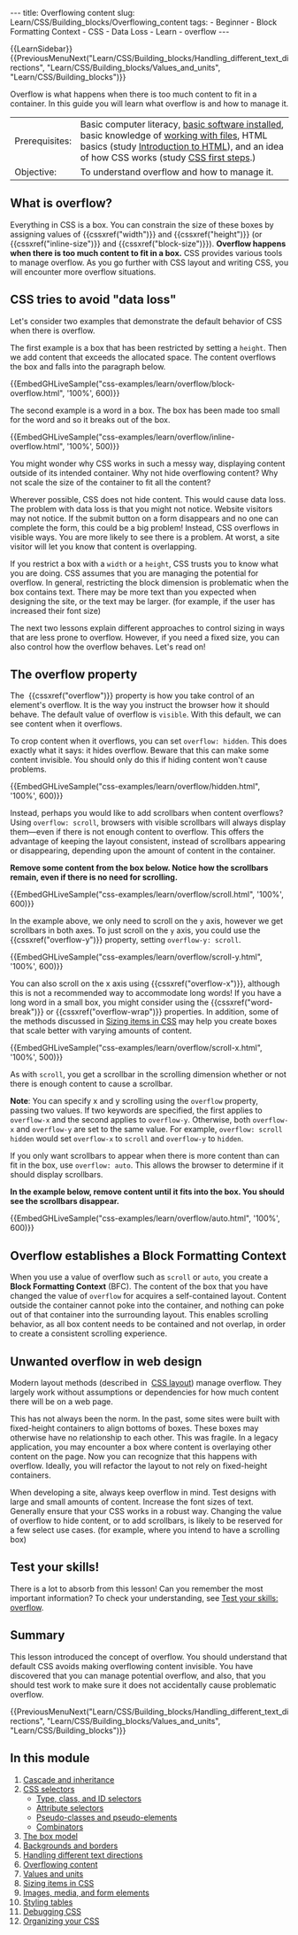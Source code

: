 --- title: Overflowing content slug: Learn/CSS/Building_blocks/Overflowing_content tags: - Beginner - Block Formatting Context - CSS - Data Loss - Learn - overflow ---

{{LearnSidebar}}{{PreviousMenuNext("Learn/CSS/Building\_blocks/Handling\_different\_text\_directions", "Learn/CSS/Building\_blocks/Values\_and\_units", "Learn/CSS/Building\_blocks")}}

Overflow is what happens when there is too much content to fit in a container. In this guide you will learn what overflow is and how to manage it.

<table><tbody><tr class="odd"><td>Prerequisites:</td><td>Basic computer literacy, <a href="/en-US/docs/Learn/Getting_started_with_the_web/Installing_basic_software">basic software installed</a>, basic knowledge of <a href="/en-US/docs/Learn/Getting_started_with_the_web/Dealing_with_files">working with files</a>, HTML basics (study <a href="/en-US/docs/Learn/HTML/Introduction_to_HTML">Introduction to HTML</a>), and an idea of how CSS works (study <a href="/en-US/docs/Learn/CSS/First_steps">CSS first steps</a>.)</td></tr><tr class="even"><td>Objective:</td><td>To understand overflow and how to manage it.</td></tr></tbody></table>

## What is overflow?

Everything in CSS is a box. You can constrain the size of these boxes by assigning values of {{cssxref("width")}} and {{cssxref("height")}} (or {{cssxref("inline-size")}} and {{cssxref("block-size")}}). **Overflow happens when there is too much content to fit in a box.** CSS provides various tools to manage overflow. As you go further with CSS layout and writing CSS, you will encounter more overflow situations.

## CSS tries to avoid "data loss"

Let's consider two examples that demonstrate the default behavior of CSS when there is overflow.

The first example is a box that has been restricted by setting a `height`. Then we add content that exceeds the allocated space. The content overflows the box and falls into the paragraph below.

{{EmbedGHLiveSample("css-examples/learn/overflow/block-overflow.html", '100%', 600)}}

The second example is a word in a box. The box has been made too small for the word and so it breaks out of the box.

{{EmbedGHLiveSample("css-examples/learn/overflow/inline-overflow.html", '100%', 500)}}

You might wonder why CSS works in such a messy way, displaying content outside of its intended container. Why not hide overflowing content? Why not scale the size of the container to fit all the content?

Wherever possible, CSS does not hide content. This would cause data loss. The problem with data loss is that you might not notice. Website visitors may not notice. If the submit button on a form disappears and no one can complete the form, this could be a big problem! Instead, CSS overflows in visible ways. You are more likely to see there is a problem. At worst, a site visitor will let you know that content is overlapping.

If you restrict a box with a `width` or a `height`, CSS trusts you to know what you are doing. CSS assumes that you are managing the potential for overflow. In general, restricting the block dimension is problematic when the box contains text. There may be more text than you expected when designing the site, or the text may be larger. (for example, if the user has increased their font size)

The next two lessons explain different approaches to control sizing in ways that are less prone to overflow. However, if you need a fixed size, you can also control how the overflow behaves. Let's read on!

## The overflow property

The  {{cssxref("overflow")}} property is how you take control of an element's overflow. It is the way you instruct the browser how it should behave. The default value of overflow is `visible`. With this default, we can see content when it overflows.

To crop content when it overflows, you can set `overflow: hidden`. This does exactly what it says: it hides overflow. Beware that this can make some content invisible. You should only do this if hiding content won't cause problems.

{{EmbedGHLiveSample("css-examples/learn/overflow/hidden.html", '100%', 600)}}

Instead, perhaps you would like to add scrollbars when content overflows? Using `overflow: scroll`, browsers with visible scrollbars will always display them—even if there is not enough content to overflow. This offers the advantage of keeping the layout consistent, instead of scrollbars appearing or disappearing, depending upon the amount of content in the container.

**Remove some content from the box below. Notice how the scrollbars remain, even if there is no need for scrolling.**

{{EmbedGHLiveSample("css-examples/learn/overflow/scroll.html", '100%', 600)}}

In the example above, we only need to scroll on the `y` axis, however we get scrollbars in both axes. To just scroll on the `y` axis, you could use the {{cssxref("overflow-y")}} property, setting `overflow-y: scroll`.

{{EmbedGHLiveSample("css-examples/learn/overflow/scroll-y.html", '100%', 600)}}

You can also scroll on the x axis using {{cssxref("overflow-x")}}, although this is not a recommended way to accommodate long words! If you have a long word in a small box, you might consider using the {{cssxref("word-break")}} or {{cssxref("overflow-wrap")}} properties. In addition, some of the methods discussed in [Sizing items in CSS](/en-US/docs/Learn/CSS/Building_blocks/Sizing_items_in_CSS) may help you create boxes that scale better with varying amounts of content.

{{EmbedGHLiveSample("css-examples/learn/overflow/scroll-x.html", '100%', 500)}}

As with `scroll`, you get a scrollbar in the scrolling dimension whether or not there is enough content to cause a scrollbar.

**Note**: You can specify x and y scrolling using the `overflow` property, passing two values. If two keywords are specified, the first applies to `overflow-x` and the second applies to `overflow-y`. Otherwise, both `overflow-x` and `overflow-y` are set to the same value. For example, `overflow: scroll hidden` would set `overflow-x` to `scroll` and `overflow-y` to `hidden`.

If you only want scrollbars to appear when there is more content than can fit in the box, use `overflow: auto`. This allows the browser to determine if it should display scrollbars.

**In the example below, remove content until it fits into the box. You should see the scrollbars disappear.**

{{EmbedGHLiveSample("css-examples/learn/overflow/auto.html", '100%', 600)}}

## Overflow establishes a Block Formatting Context

When you use a value of overflow such as `scroll` or `auto`, you create a **Block Formatting Context** (BFC). The content of the box that you have changed the value of `overflow` for acquires a self-contained layout. Content outside the container cannot poke into the container, and nothing can poke out of that container into the surrounding layout. This enables scrolling behavior, as all box content needs to be contained and not overlap, in order to create a consistent scrolling experience.

## Unwanted overflow in web design

Modern layout methods (described in  [CSS layout](/en-US/docs/Learn/CSS/CSS_layout)) manage overflow. They largely work without assumptions or dependencies for how much content there will be on a web page.

This has not always been the norm. In the past, some sites were built with fixed-height containers to align bottoms of boxes. These boxes may otherwise have no relationship to each other. This was fragile. In a legacy application, you may encounter a box where content is overlaying other content on the page. Now you can recognize that this happens with overflow. Ideally, you will refactor the layout to not rely on fixed-height containers.

When developing a site, always keep overflow in mind. Test designs with large and small amounts of content. Increase the font sizes of text. Generally ensure that your CSS works in a robust way. Changing the value of overflow to hide content, or to add scrollbars, is likely to be reserved for a few select use cases. (for example, where you intend to have a scrolling box)

## Test your skills!

There is a lot to absorb from this lesson! Can you remember the most important information? To check your understanding, see [Test your skills: overflow](/en-US/docs/Learn/CSS/Building_blocks/Overflow_Tasks).

## Summary

This lesson introduced the concept of overflow. You should understand that default CSS avoids making overflowing content invisible. You have discovered that you can manage potential overflow, and also, that you should test work to make sure it does not accidentally cause problematic overflow.

{{PreviousMenuNext("Learn/CSS/Building\_blocks/Handling\_different\_text\_directions", "Learn/CSS/Building\_blocks/Values\_and\_units", "Learn/CSS/Building\_blocks")}}

## In this module

1.  [Cascade and inheritance](/en-US/docs/Learn/CSS/Building_blocks/Cascade_and_inheritance)
2.  [CSS selectors](/en-US/docs/Learn/CSS/Building_blocks/Selectors)
    - [Type, class, and ID selectors](/en-US/docs/Learn/CSS/Building_blocks/Selectors/Type_Class_and_ID_Selectors)
    - [Attribute selectors](/en-US/docs/Learn/CSS/Building_blocks/Selectors/Attribute_selectors)
    - [Pseudo-classes and pseudo-elements](/en-US/docs/Learn/CSS/Building_blocks/Selectors/Pseudo-classes_and_pseudo-elements)
    - [Combinators](/en-US/docs/Learn/CSS/Building_blocks/Selectors/Combinators)
3.  [The box model](/en-US/docs/Learn/CSS/Building_blocks/The_box_model)
4.  [Backgrounds and borders](/en-US/docs/Learn/CSS/Building_blocks/Backgrounds_and_borders)
5.  [Handling different text directions](/en-US/docs/Learn/CSS/Building_blocks/Handling_different_text_directions)
6.  [Overflowing content](/en-US/docs/Learn/CSS/Building_blocks/Overflowing_content)
7.  [Values and units](/en-US/docs/Learn/CSS/Building_blocks/Values_and_units)
8.  [Sizing items in CSS](/en-US/docs/Learn/CSS/Building_blocks/Sizing_items_in_CSS)
9.  [Images, media, and form elements](/en-US/docs/Learn/CSS/Building_blocks/Images_media_form_elements)
10. [Styling tables](/en-US/docs/Learn/CSS/Building_blocks/Styling_tables)
11. [Debugging CSS](/en-US/docs/Learn/CSS/Building_blocks/Debugging_CSS)
12. [Organizing your CSS](/en-US/docs/Learn/CSS/Building_blocks/Organizing)
